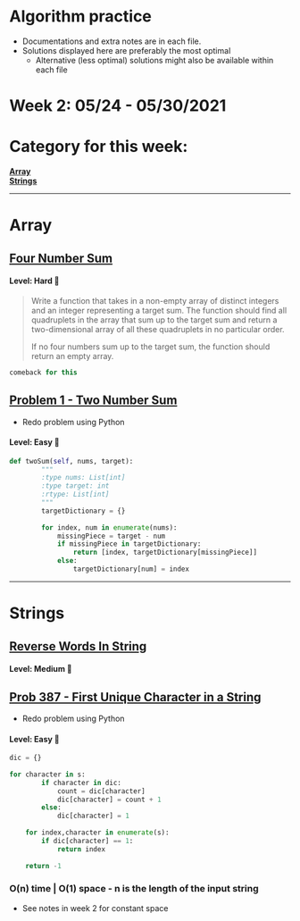 # Algorithm practice

* Documentations and extra notes are in each file.
* Solutions displayed here are preferably the most optimal
    * Alternative (less optimal) solutions might also be available within each 
    file

# Week 2: 05/24 - 05/30/2021

# Category for this week: 
**[Array](#array)**<br>
**[Strings](#strings)**<br>

---

# Array

## [Four Number Sum](Arrays/src/main/java/FourNumSum.java)

#### Level: Hard 📕

> Write a function that takes in a non-empty array of distinct integers and an integer representing a target sum. The function should find all quadruplets in the array that sum up to the target sum and return a two-dimensional array of all these quadruplets in no particular order.
>
> If no four numbers sum up to the target sum, the function should return an empty array.
```java
comeback for this
```

## [Problem 1 - Two Number Sum](https://leetcode.com/problems/two-sum/)
* Redo problem using Python

#### Level: Easy 📗

```python
def twoSum(self, nums, target):
        """
        :type nums: List[int]
        :type target: int
        :rtype: List[int]
        """
        targetDictionary = {}
        
        for index, num in enumerate(nums):
            missingPiece = target - num
            if missingPiece in targetDictionary:
                return [index, targetDictionary[missingPiece]]
            else:
                targetDictionary[num] = index
```

---

# Strings

## [Reverse Words In String](Strings/src/main/java/ReverseWordsInString.java)

#### Level: Medium 📘

## [Prob 387 - First Unique Character in a String](https://leetcode.com/problems/first-unique-character-in-a-string/)
* Redo problem using Python

#### Level: Easy 📗

```python
dic = {}
        
for character in s:
        if character in dic:
            count = dic[character]
            dic[character] = count + 1
        else:
            dic[character] = 1
            
    for index,character in enumerate(s):
        if dic[character] == 1:
            return index
    
    return -1
```

### O(n) time | O(1) space - n is the length of the input string
* See notes in week 2 for constant space
